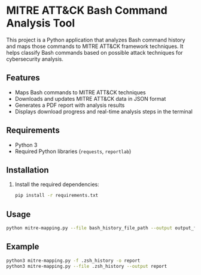 # MITRE ATT&CK Bash Command Analysis Tool

This project is a Python application that analyzes Bash command history and maps those commands to MITRE ATT&CK framework techniques. It helps classify Bash commands based on possible attack techniques for cybersecurity analysis.

## Features
- Maps Bash commands to MITRE ATT&CK techniques
- Downloads and updates MITRE ATT&CK data in JSON format
- Generates a PDF report with analysis results
- Displays download progress and real-time analysis steps in the terminal

## Requirements
- Python 3
- Required Python libraries (`requests`, `reportlab`)

## Installation
1. Install the required dependencies:
   ```bash
   pip install -r requirements.txt

## Usage
   ```bash
   python mitre-mapping.py --file bash_history_file_path --output output_file_name
   ```
## Example

   ```bash
   python3 mitre-mapping.py -f .zsh_history -o report
   python3 mitre-mapping.py --file .zsh_history --output report
   ```
